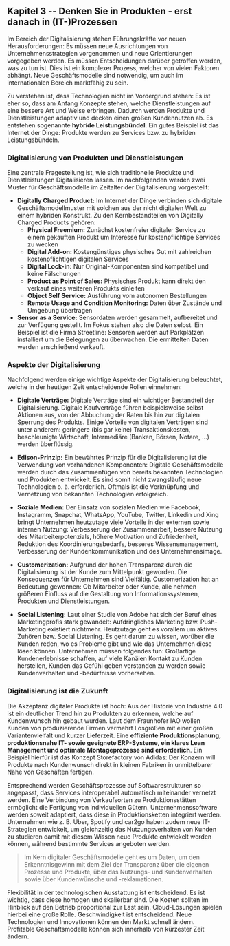 ## Kapitel 3 -- Denken Sie in Produkten - erst danach in (IT-)Prozessen

Im Bereich der Digitalisierung stehen Führungskräfte vor neuen Herausforderungen: Es müssen neue Ausrichtungen von Unternehmensstrategien vorgenommen und neue Orientierungen vorgegeben werden. Es müssen Entscheidungen darüber getroffen werden, was zu tun ist. Dies ist ein komplexer Prozess, welcher von vielen Faktoren abhängt. Neue Geschäftsmodelle sind notwendig, um auch im internationalen Bereich marktfähig zu sein. 

Zu verstehen ist, dass Technologien nicht im Vordergrund stehen: Es ist eher so, dass am Anfang Konzepte stehen, welche Dienstleistungen auf eine bessere Art und Weise erbringen. Dadurch werden Produkte und Dienstleistungen adaptiv und decken einen großen Kundennutzen ab. Es entstehen sogenannte **hybride Leistungsbündel**. Ein gutes Beispiel ist das Internet der Dinge: Produkte werden zu Services bzw. zu hybriden Leistungsbündeln.

### Digitalisierung von Produkten und Dienstleistungen

Eine zentrale Fragestellung ist, wie sich traditionelle Produkte und Dienstleistungen Digitalisieren lassen. Im nachfolgenden werden zwei Muster für Geschäftsmodelle im Zeitalter der Digitalisierung vorgestellt:

* **Digitally Charged Product:** Im Internet der Dinge verbinden sich digitale Geschäftsmodellmuster mit solchen aus der nicht digitalen Welt zu einem hybriden Konstrukt.  Zu den Kernbestandteilen von Digitally Charged Products gehören: 
    * **Physical Freemium:** Zunächst kostenfreier digitaler Service zu einem gekauften Produkt um Interesse für kostenpflichtige Services zu wecken 
    * **Digital Add-on:** Kostengünstiges physisches Gut mit zahlreichen kostenpflichtigen digitalen Services 
    * **Digital Lock-in:** Nur Original-Komponenten sind kompatibel und keine Fälschungen
    * **Product as Point of Sales:** Physisches Produkt kann direkt den verkauf eines weiteren Produkts einleiten
    * **Object Self Service:** Ausführung vom autonomen Bestellungen
    * **Remote Usage and Condition Monitoring:** Daten über Zustände und Umgebung übertragen
* **Sensor as a Service:** Sensordaten werden gesammelt, aufbereitet und zur Verfügung gestellt. Im Fokus stehen also die Daten selbst. Ein Beispiel ist die Firma Streetline: Sensoren werden auf Parkplätzen installiert um die Belegungen zu überwachen. Die ermittelten Daten werden anschließend verkauft.

### Aspekte der Digitalisierung

Nachfolgend werden einige wichtige Aspekte der Digitalisierung beleuchtet, welche in der heutigen Zeit entscheidende Rollen einnehmen:

* **Digitale Verträge:** Digitale Verträge sind ein wichtiger Bestandteil der Digitalisierung. Digitale Kaufverträge führen beispielsweise selbst Aktionen aus, von der Abbuchung der Raten bis hin zur digitalen Sperrung des Produkts. Einige Vorteile von digitalen Verträgen sind unter anderem: geringere (bis gar keine) Transaktionskosten, beschleunigte Wirtschaft, Intermediäre (Banken, Börsen, Notare, ...) werden überflüssig. 

* **Edison-Prinzip:** Ein bewährtes Prinzip für die Digitalisierung ist die Verwendung von vorhandenen Komponenten: Digitale Geschäftsmodelle werden durch das Zusammenfügen von bereits bekannten Technologien und Produkten entwickelt. Es sind somit nicht zwangsläufig neue Technologien o. ä. erforderlich. Oftmals ist die Verknüpfung und Vernetzung von bekannten Technologien erfolgreich.

* **Soziale Medien:** Der Einsatz von sozialen Medien wie Facebook, Instagramm, Snapchat, WhatsApp, YouTube, Twitter, Linkedin und Xing bringt Unternehmen heutzutage viele Vorteile in der externen sowie internen Nutzung: Verbesserung der Zusammenarbeit, bessere Nutzung des Mitarbeiterpotenzials, höhere Motivation und Zufriedenheit, Reduktion des Koordinierungsbedarfs, besseres Wissensmanagement, Verbesserung der Kundenkommunikation und des Unternehmensimage.

* **Customerization:** Aufgrund der hohen Transparenz durch die Digitalisierung ist der Kunde zum Mittelpunkt geworden. Die Konsequenzen für Unternehmen sind Vielfältig. Customerization hat an Bedeutung gewonnen: Ob Mitarbeiter oder Kunde, alle nehmen größeren Einfluss auf die Gestaltung von Informationssystemen, Produkten und Dienstleistungen.

* **Social Listening:** Laut einer Studie von Adobe hat sich der Beruf eines Marketingprofis stark gewandelt: Aufdringliches Marketing bzw. Push-Marketing existiert nichtmehr. Heutzutage geht es vorallem um aktives Zuhören bzw. Social Listening. Es geht darum zu wissen, worüber die Kunden reden, wo es Probleme gibt und wie das Unternehmen diese lösen können. Unternehmen müssen folgendes tun: Großartige Kundenerlebnisse schaffen, auf viele Kanälen Kontakt zu Kunden herstellen, Kunden das Gefühl geben verstanden zu werden sowie Kundenverhalten und -bedürfnisse vorhersehen.

### Digitalisierung ist die Zukunft

Die Akzeptanz digitaler Produkte ist hoch: Aus der Historie von Industrie 4.0 ist ein deutlicher Trend hin zu Produkten zu erkennen, welche auf Kundenwunsch hin gebaut wurden. Laut dem Fraunhofer IAO wollen Kunden von produzierende Firmen vermehrt Losgrößen mit einer großen Variantenvielfalt und kurzer Lieferzeit. Eine **effiziente Produktionsplanung, produktionsnahe IT- sowie geeignete ERP-Systeme, ein klares Lean Management und optimale Montageprozesse sind erforderlich**. Ein Beispiel hierfür ist das Konzept Storefactory von Adidas: Der Konzern will Produkte nach Kundenwunsch direkt in kleinen Fabriken in unmittelbarer Nähe von Geschäften fertigen.
 
Entsprechend werden Geschäftsprozesse auf Softwarestrukturen so angepasst, dass Services interoperabel automatisch miteinander vernetzt werden. Eine Verbindung von Verkaufsorten zu Produktionsstätten ermöglicht die Fertigung von individuellen Gütern. Unternehmenssoftware werden soweit adaptiert, dass diese in Produktionsketten integriert werden.  
Unternehmen wie z. B. Uber, Spotify und car2go haben zudem neue IT-Strategien entwickelt, um gleichzeitig das Nutzungsverhalten von Kunden zu studieren damit mit diesem Wissen neue Produkte entwickelt werden können, während bestimmte Services angeboten werden.

> Im Kern digitaler Geschäftsmodelle geht es um Daten, um den Erkenntnisgewinn mit dem Ziel der Transparenz über die eigenen Prozesse und Produkte, über das Nutzungs- und Kundenverhalten sowie über Kundenwünsche und -reklamationen.

Flexibilität in der technologischen Ausstattung ist entscheidend. Es ist wichtig, dass diese homogen und skalierbar sind. Die Kosten sollten im Hinblick auf den Betrieb proportional zur Last sein. Cloud-Lösungen spielen hierbei eine große Rolle.  Geschwindigkeit ist entscheidend: Neue Technologien und Innovationen können den Markt schnell ändern. Profitable Geschäftsmodelle können sich innerhalb von kürzester Zeit ändern.
